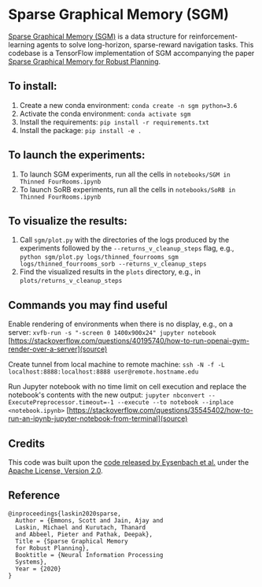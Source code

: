 # Sparse Graphical Memory (SGM)

[Sparse Graphical Memory (SGM)](https://mishalaskin.github.io/sgm/) is a data structure for reinforcement-learning agents to solve long-horizon, sparse-reward navigation tasks.
This codebase is a TensorFlow implementation of SGM accompanying the paper [Sparse Graphical Memory for Robust Planning](https://arxiv.org/abs/2003.06417).

## To install:
1. Create a new conda environment: `conda create -n sgm python=3.6`
2. Activate the conda environment: `conda activate sgm`
3. Install the requirements: `pip install -r requirements.txt`
4. Install the package: `pip install -e .`

## To launch the experiments:
1. To launch SGM experiments, run all the cells in `notebooks/SGM in Thinned FourRooms.ipynb`
2. To launch SoRB experiments, run all the cells in `notebooks/SoRB in Thinned FourRooms.ipynb`

## To visualize the results:
1. Call `sgm/plot.py` with the directories of the logs produced by the experiments followed by the `--returns_v_cleanup_steps` flag, e.g., `python sgm/plot.py logs/thinned_fourrooms_sgm logs/thinned_fourrooms_sorb --returns_v_cleanup_steps`
2. Find the visualized results in the `plots` directory, e.g., in `plots/returns_v_cleanup_steps`

## Commands you may find useful
Enable rendering of environments when there is no display, e.g., on a server: `xvfb-run -s "-screen 0 1400x900x24" jupyter notebook` [https://stackoverflow.com/questions/40195740/how-to-run-openai-gym-render-over-a-server](source)

Create tunnel from local machine to remote machine: `ssh -N -f -L localhost:8888:localhost:8888 user@remote.hostname.edu`

Run Jupyter notebook with no time limit on cell execution and replace the notebook's contents with the new output: `jupyter nbconvert --ExecutePreprocessor.timeout=-1 --execute --to notebook --inplace <notebook.ipynb>` [https://stackoverflow.com/questions/35545402/how-to-run-an-ipynb-jupyter-notebook-from-terminal](source)

## Credits

This code was built upon the [code released by Eysenbach et al.](http://bit.ly/rl_search) under the [Apache License, Version 2.0](https://www.apache.org/licenses/LICENSE-2.0).

## Reference

```
@inproceedings{laskin2020sparse,
  Author = {Emmons, Scott and Jain, Ajay and
  Laskin, Michael and Kurutach, Thanard
  and Abbeel, Pieter and Pathak, Deepak},
  Title = {Sparse Graphical Memory
  for Robust Planning},
  Booktitle = {Neural Information Processing
  Systems},
  Year = {2020}
}
```
